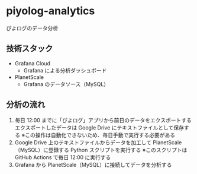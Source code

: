 # piyolog-analytics

ぴよログのデータ分析

## 技術スタック

- Grafana Cloud
  - Grafana による分析ダッシュボード
- PlanetScale
  - Grafana のデータソース（MySQL）

## 分析の流れ

1. 毎日 12:00 までに「ぴよログ」アプリから前日のデータをエクスポートする
   エクスポートしたデータは Google Drive にテキストファイルとして保存する
   ※この操作は自動化できないため、毎日手動で実行する必要がある
2. Google Drive 上のテキストファイルからデータを加工して PlanetScale（MySQL）に登録する Python スクリプトを実行する
   ※このスクリプトは GitHub Actions で毎日 12:00 に実行する
3. Grafana から PlanetScale（MySQL）に接続してデータを分析する

